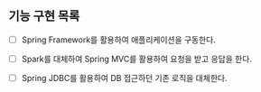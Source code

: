 ## 기능 구현 목록
- [ ] Spring Framework를 활용하여 애플리케이션을 구동한다.
- [ ] Spark를 대체하여 Spring MVC를 활용하여 요청을 받고 응답을 한다.
- [ ] Spring JDBC를 활용하여 DB 접근하던 기존 로직을 대체한다.

